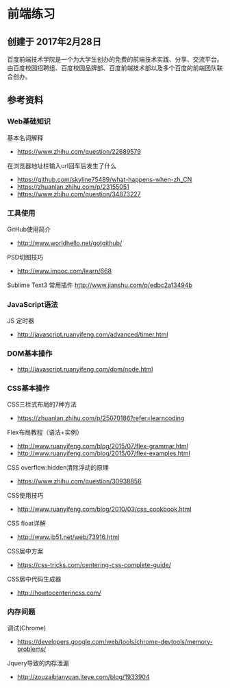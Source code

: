 # 前端练习
## 创建于 2017年2月28日
百度前端技术学院是一个为大学生创办的免费的前端技术实践、分享、交流平台。由百度校园招聘组、百度校园品牌部、百度前端技术部以及多个百度的前端团队联合创办。

## 参考资料
### Web基础知识
基本名词解释
* https://www.zhihu.com/question/22689579

在浏览器地址栏输入url回车后发生了什么
* https://github.com/skyline75489/what-happens-when-zh_CN
* https://zhuanlan.zhihu.com/p/23155051
* https://www.zhihu.com/question/34873227

### 工具使用
GitHub使用简介
* http://www.worldhello.net/gotgithub/

PSD切图技巧
* http://www.imooc.com/learn/668

Sublime Text3 常用插件
http://www.jianshu.com/p/edbc2a13494b


### JavaScript语法
JS 定时器
* http://javascript.ruanyifeng.com/advanced/timer.html

### DOM基本操作
* http://javascript.ruanyifeng.com/dom/node.html

### CSS基本操作
CSS三栏式布局的7种方法
* https://zhuanlan.zhihu.com/p/25070186?refer=learncoding

Flex布局教程（语法+实例）
* http://www.ruanyifeng.com/blog/2015/07/flex-grammar.html
* http://www.ruanyifeng.com/blog/2015/07/flex-examples.html

CSS overflow:hidden清除浮动的原理
* https://www.zhihu.com/question/30938856

CSS使用技巧
* http://www.ruanyifeng.com/blog/2010/03/css_cookbook.html

CSS float详解
* http://www.jb51.net/web/73916.html

CSS居中方案
* https://css-tricks.com/centering-css-complete-guide/

CSS居中代码生成器
* http://howtocenterincss.com/

### 内存问题
调试(Chrome)
* https://developers.google.com/web/tools/chrome-devtools/memory-problems/

Jquery导致的内存泄漏
* http://zouzaibianyuan.iteye.com/blog/1933904
